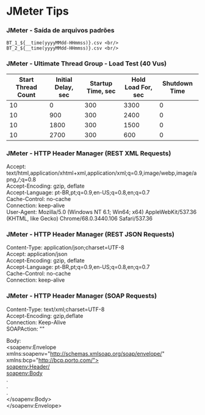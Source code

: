 # JMeter Tips

### JMeter - Saída de arquivos padrões
```
BT_1_${__time(yyyyMMdd-HHmmss)}.csv <br/>
BT_2_${__time(yyyyMMdd-HHmmss)}.csv <br/>
```


### JMeter - Ultimate Thread Group - Load Test (40 Vus)
|Start Thread Count   	| Initial Delay, sec   	  | Startup Time, sec  	| Hold Load For, sec  	| Shutdown Time     |
|---	                |---	                  |---	                |---	                |---	            |
| 10   	                | 0  	                  | 300  	        | 3300                  | 0  	            |
| 10   	                | 900  	                  | 300  	        | 2400                  | 0  	            |
| 10  	                | 1800  	          | 300  	        | 1500                  | 0  	            |
| 10  	                | 2700  	          | 300  	        | 600                   | 0  	            |



### JMeter - HTTP Header Manager (REST XML Requests)
Accept: text/html,application/xhtml+xml,application/xml;q=0.9,image/webp,image/apng,*/*;q=0.8 <br/>
Accept-Encoding: gzip, deflate <br/>
Accept-Language: pt-BR,pt;q=0.9,en-US;q=0.8,en;q=0.7 <br/>
Cache-Control: no-cache <br/>
Connection: keep-alive <br/>
User-Agent: Mozilla/5.0 (Windows NT 6.1; Win64; x64) AppleWebKit/537.36 (KHTML, like Gecko) Chrome/68.0.3440.106 Safari/537.36 <br/>

### JMeter - HTTP Header Manager (REST JSON Requests)
Content-Type: application/json;charset=UTF-8 <br/>
Accept: application/json <br/>
Accept-Encoding: gzip, deflate <br/>
Accept-Language: pt-BR,pt;q=0.9,en-US;q=0.8,en;q=0.7 <br/>
Cache-Control: no-cache <br/>
Connection: keep-alive <br/>

### JMeter - HTTP Header Manager (SOAP Requests)
Content-Type: text/xml;charset=UTF-8 <br/>
Accept-Encoding: gzip,deflate <br/>
Connection: Keep-Alive <br/>
SOAPAction: "" <br/>


Body: <br/>
<soapenv:Envelope xmlns:soapenv="http://schemas.xmlsoap.org/soap/envelope/" xmlns:bcp="http://bcp.porto.com/"> <br/>
   <soapenv:Header/> <br/>
   <soapenv:Body> <br/>
   . <br/>
   . <br/>
   . <br/>
   </soapenv:Body> <br/>
</soapenv:Envelope> <br/>

